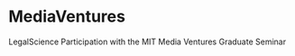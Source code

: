MediaVentures
=============

LegalScience Participation with the MIT Media Ventures Graduate Seminar
